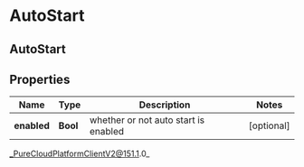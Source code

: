 # AutoStart

## AutoStart

## Properties

|Name | Type | Description | Notes|
|------------ | ------------- | ------------- | -------------|
| **enabled** | **Bool** | whether or not auto start is enabled | [optional] |



_PureCloudPlatformClientV2@151.1.0_
